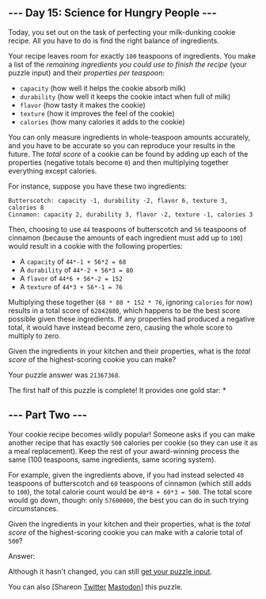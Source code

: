 \--- Day 15: Science for Hungry People ---
----------

Today, you set out on the task of perfecting your milk-dunking cookie recipe. All you have to do is find the right balance of ingredients.

Your recipe leaves room for exactly `100` teaspoons of ingredients. You make a list of the *remaining ingredients you could use to finish the recipe* (your puzzle input) and their *properties per teaspoon*:

* `capacity` (how well it helps the cookie absorb milk)
* `durability` (how well it keeps the cookie intact when full of milk)
* `flavor` (how tasty it makes the cookie)
* `texture` (how it improves the feel of the cookie)
* `calories` (how many calories it adds to the cookie)

You can only measure ingredients in whole-teaspoon amounts accurately, and you have to be accurate so you can reproduce your results in the future. The *total score* of a cookie can be found by adding up each of the properties (negative totals become `0`) and then multiplying together everything except calories.

For instance, suppose you have these two ingredients:

```
Butterscotch: capacity -1, durability -2, flavor 6, texture 3, calories 8
Cinnamon: capacity 2, durability 3, flavor -2, texture -1, calories 3

```

Then, choosing to use `44` teaspoons of butterscotch and `56` teaspoons of cinnamon (because the amounts of each ingredient must add up to `100`) would result in a cookie with the following properties:

* A `capacity` of `44*-1 + 56*2 = 68`
* A `durability` of `44*-2 + 56*3 = 80`
* A `flavor` of `44*6 + 56*-2 = 152`
* A `texture` of `44*3 + 56*-1 = 76`

Multiplying these together (`68 * 80 * 152 * 76`, ignoring `calories` for now) results in a total score of `62842880`, which happens to be the best score possible given these ingredients. If any properties had produced a negative total, it would have instead become zero, causing the whole score to multiply to zero.

Given the ingredients in your kitchen and their properties, what is the *total score* of the highest-scoring cookie you can make?

Your puzzle answer was `21367368`.

The first half of this puzzle is complete! It provides one gold star: \*

\--- Part Two ---
----------

Your cookie recipe becomes wildly popular! Someone asks if you can make another recipe that has exactly `500` calories per cookie (so they can use it as a meal replacement). Keep the rest of your award-winning process the same (100 teaspoons, same ingredients, same scoring system).

For example, given the ingredients above, if you had instead selected `40` teaspoons of butterscotch and `60` teaspoons of cinnamon (which still adds to `100`), the total calorie count would be `40*8 + 60*3 = 500`. The total score would go down, though: only `57600000`, the best you can do in such trying circumstances.

Given the ingredients in your kitchen and their properties, what is the *total score* of the highest-scoring cookie you can make with a calorie total of `500`?

Answer:

Although it hasn't changed, you can still [get your puzzle input](15/input).

You can also [Shareon [Twitter](https://twitter.com/intent/tweet?text=I%27ve+completed+Part+One+of+%22Science+for+Hungry+People%22+%2D+Day+15+%2D+Advent+of+Code+2015&url=https%3A%2F%2Fadventofcode%2Ecom%2F2015%2Fday%2F15&related=ericwastl&hashtags=AdventOfCode) [Mastodon](javascript:void(0);)] this puzzle.